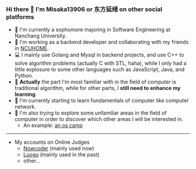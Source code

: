### Hi there 👋 I'm Misaka13906 or 东方延绪 on other social platforms

- 👧 I'm currently a sophomore majoring in Software Engineering at Nanchang University.
- 🤝 I'm working as a backend developer and collaborating with my friends in [NCUHOME](https://github.com/ncuhome).
- 💻 I mainly use Golang and Mysql in backend projects, and use C++ to solve algorithm problems (actually C with STL, haha), while I only had a little explosure to some other languages such as JavaScript, Java, and Python.
- 🎈 **Actually** the part I'm most familiar with in the field of computer is traditional algorithm, while for other parts, I **still need to enhance my learning**.
- 🌱 I'm currently starting to learn fundamentals of computer like computer network.
- 🔭 I'm also trying to explore some unfamiliar areas in the field of computer in order to discover which other areas I will be interested in.
  - An example: [an os camp](https://opencamp.cn/os2edu/camp/2024fall)
---

- My accounts on Online Judges
  - [Nowcoder](https://ac.nowcoder.com/acm/contest/profile/791208730) (mainly used now)
  - [Luogu](https://www.luogu.com.cn/user/201335) (mainly used in the past)
  - other...

<!--
**Misaka13906/Misaka13906** is a ✨ _special_ ✨ repository because its `README.md` (this file) appears on your GitHub profile.

Here are some ideas to get you started:

- 🔭 I’m currently working on ...
- 🌱 I’m currently learning ...
- 👯 I’m looking to collaborate on ...
- 🤔 I’m looking for help with ...
- 💬 Ask me about ...
- 📫 How to reach me: ...
- 😄 Pronouns: ...
- ⚡ Fun fact: ...
-->
